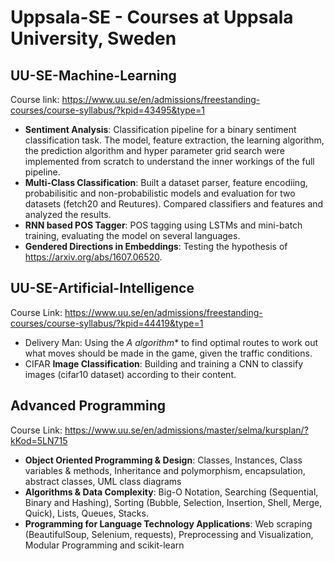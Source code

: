 # Uppsala-SE - Courses at Uppsala University, Sweden

## UU-SE-Machine-Learning

Course link: https://www.uu.se/en/admissions/freestanding-courses/course-syllabus/?kpid=43495&type=1

- **Sentiment Analysis**: Classification pipeline for a binary sentiment classification task. The model, feature extraction, the learning algorithm, the prediction algorithm and hyper parameter grid search were implemented from scratch to understand the inner workings of the full pipeline.
- **Multi-Class Classification**:  Built a dataset parser, feature encodiing, probabilisitic and non-probabilistic models and evaluation for two datasets (fetch20 and Reutures). Compared classifiers and features and analyzed the results.
- **RNN based POS Tagger**: POS tagging using LSTMs and mini-batch training, evaluating the model on several languages.
- **Gendered Directions in Embeddings**: Testing the hypothesis of https://arxiv.org/abs/1607.06520.

## UU-SE-Artificial-Intelligence

Course Link: https://www.uu.se/en/admissions/freestanding-courses/course-syllabus/?kpid=44419&type=1

- Delivery Man: Using the **A* algorithm** to find optimal routes to work out what moves should be made in the game, given the traffic conditions.
- CIFAR **Image Classification**: Building and training a CNN to classify images (cifar10 dataset) according to their content.

## Advanced Programming

Course Link: https://www.uu.se/en/admissions/master/selma/kursplan/?kKod=5LN715

- **Object Oriented Programming & Design**: Classes, Instances, Class variables & methods, Inheritance and polymorphism, encapsulation, abstract classes, UML class diagrams
- **Algorithms & Data Complexity**: Big-O Notation, Searching (Sequential, Binary and Hashing), Sorting (Bubble, Selection, Insertion, Shell, Merge, Quick), Lists, Queues, Stacks.
- **Programming for Language Technology Applications**: Web scraping (BeautifulSoup, Selenium, requests), Preprocessing and Visualization, Modular Programming and scikit-learn
